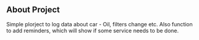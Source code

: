 
## About Project
Simple plorject to log data about car - Oil, filters change etc. Also function to add reminders, which will show if some service needs to be done.
